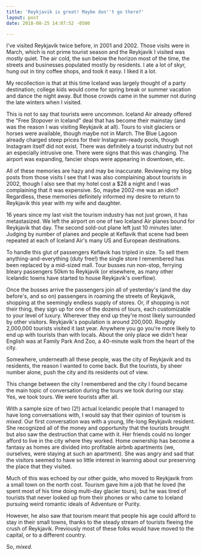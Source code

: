 ```yaml
---
title: 'Reykjavik is great! Maybe don''t go there?'
layout: post
date: 2018-08-25 14:07:52 -0500

---
```

I've visited Reykjavik twice before, in 2001 and 2002. Those visits were in March, which is not prime tourist season and the Reykjavik I visited was mostly quiet. The air cold, the sun below the horizon most of the time, the streets and businesses populated mostly by residents. I ate a lot of skyr, hung out in tiny coffee shops, and took it easy. I liked it a lot.

My recollection is that at this time Iceland was largely thought of a party destination; college kids would come for spring break or summer vacation and dance the night away. But those crowds came in the summer not during the late winters when I visited.

This is not to say that tourists were uncommon. Iceland Air already offered the "Free Stopover in Iceland" deal that has become their mainstay (and was the reason I was visiting Reykjavik at all). Tours to visit glaciers or horses were available, though maybe not in March. The Blue Lagoon already charged steep prices for their Instagram-ready pools, though Instagram itself did not exist. There was definitely a tourist industry but not an especially intrusive one. There were signs that this was changing. The airport was expanding, fancier shops were appearing in downtown, etc.

All of these memories are hazy and may be inaccurate. Reviewing my blog posts from those visits I see that I was also complaining about tourists in 2002, though I also see that my hotel cost a $28 a night and I was complaining that it was expensive. So, maybe 2002-me was an idiot? Regardless, these memories definitely informed my desire to return to Reykjavik this year with my wife and daughter.

16 years since my last visit the tourism industry has not just grown, it has metastasized. We left the airport on one of two Iceland Air planes bound for Reykjavik that day. The second sold-out plane left just 10 minutes later. Judging by number of planes and people at Keflavik that scene had been repeated at each of Iceland Air's many US and European destinations.

To handle this glut of passengers Keflavik has tripled in size. To sell them anything-and-everything (duty free!) the single store I remembered has been replaced by a mid-sized mall. Tour busses run non-stop, ferrying bleary passengers 50km to Reykjavik (or elsewhere, as many other Icelandic towns have started to house Reykjavik's overflow).

Once the busses arrive the passengers join all of yesterday's (and the day before's, and so on) passengers in roaming the streets of Reykjavik, shopping at the seemingly endless supply of stores. Or, if shopping is not their thing, they sign up for one of the dozens of tours, each customizable to your level of luxury. Wherever they end up they're most likely surrounded by other visitors. Reykjavik's population is around 200,000. Roughly 2,000,000 tourists visited it last year. Anywhere you go you're more likely to end up with tourists than with locals. About the only place we didn't hear English was at Family Park And Zoo, a 40-minute walk from the heart of the city.

Somewhere, underneath all these people, was the city of Reykjavik and its residents, the reason I wanted to come back. But the tourists, by sheer number alone, push the city and its residents out of view.

This change between the city I remembered and the city I found became the main topic of conversation during the tours we took during our stay. Yes, we took tours. We were tourists after all.

With a sample size of two (2!) actual Icelandic people that I managed to have long conversations with, I would say that their opinion of tourism is _mixed_. Our first conversation was with a young, life-long Reykjavik resident. She recognized all of the money and opportunity that the tourists brought but also saw the destruction that came with it. Her friends could no longer afford to live in the city where they worked. Home ownership has become a fantasy as homes are divided into profitable airbnb apartments (we, ourselves, were staying at such an apartment). She was angry and sad that the visitors seemed to have so little interest in learning about our preserving the place that they visited.

Much of this was echoed by our other guide, who moved to Reykjavik from a small town on the north cost. Tourism gave him a job that he loved (he spent most of his time doing multi-day glacier tours), but he was tired of tourists that never looked up from their phones or who came to Iceland pursuing weird romantic ideals of Adventure or Purity.

However, he also saw that tourism meant that people his age could afford to stay in their small towns, thanks to the steady stream of tourists fleeing the crush of Reykjavik. Previously most of these folks would have moved to the capital, or to a different country.

So, _mixed_.